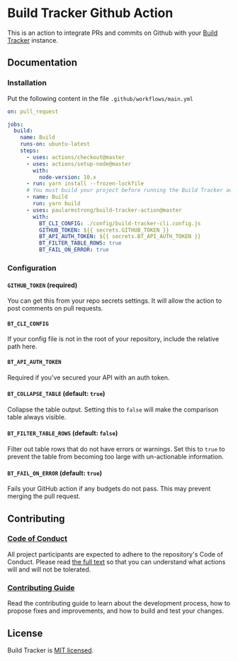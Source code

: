 # Build Tracker Github Action

This is an action to integrate PRs and commits on Github with your [Build Tracker](https://buildtracker.dev) instance.

## Documentation

### Installation

Put the following content in the file `.github/workflows/main.yml`

```yaml
on: pull_request

jobs:
  build:
    name: Build
    runs-on: ubuntu-latest
    steps:
      - uses: actions/checkout@master
      - uses: actions/setup-node@master
        with:
          node-version: 10.x
      - run: yarn install --frozen-lockfile
      # You must build your project before running the Build Tracker action!
      - name: Build
        run: yarn build
      - uses: paularmstrong/build-tracker-action@master
        with:
          BT_CLI_CONFIG: ./config/build-tracker-cli.config.js
          GITHUB_TOKEN: ${{ secrets.GITHUB_TOKEN }}
          BT_API_AUTH_TOKEN: ${{ secrets.BT_API_AUTH_TOKEN }}
          BT_FILTER_TABLE_ROWS: true
          BT_FAIL_ON_ERROR: true
```

### Configuration

#### `GITHUB_TOKEN` (required)

You can get this from your repo secrets settings. It will allow the action to post comments on pull requests.

#### `BT_CLI_CONFIG`

If your config file is not in the root of your repository, include the relative path here.

#### `BT_API_AUTH_TOKEN`

Required if you've secured your API with an auth token.

#### `BT_COLLAPSE_TABLE` (default: `true`)

Collapse the table output. Setting this to `false` will make the comparison table always visible.

#### `BT_FILTER_TABLE_ROWS` (default: `false`)

Filter out table rows that do not have errors or warnings. Set this to `true` to prevent the table from becoming too large with un-actionable information.

#### `BT_FAIL_ON_ERROR` (default: `true`)

Fails your GitHub action if any budgets do not pass. This may prevent merging the pull request.

## Contributing

### [Code of Conduct](https://github.com/paularmstrong/build-tracker/blob/next/CODE_OF_CONDUCT.md)

All project participants are expected to adhere to the repository's Code of Conduct. Please read [the full text](https://github.com/paularmstrong/build-tracker/blob/next/CODE_OF_CONDUCT.md) so that you can understand what actions will and will not be tolerated.

### [Contributing Guide](https://build-tracker.dev/docs/contributing)

Read the contributing guide to learn about the development process, how to propose fixes and improvements, and how to build and test your changes.

## License

Build Tracker is [MIT licensed](https://github.com/paularmstrong/build-tracker/blob/next/LICENSE).
